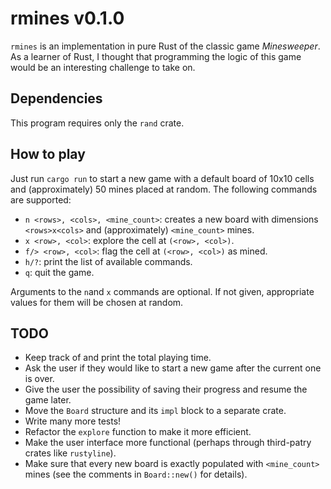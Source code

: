 # rmines v0.1.0

`rmines` is an implementation in pure Rust of the classic game _Minesweeper_. As
a learner of Rust, I thought that programming the logic of this game would be an
interesting challenge to take on.

## Dependencies

This program requires only the `rand` crate.

## How to play

Just run `cargo run` to start a new game with a default board of 10x10 cells and
(approximately) 50 mines placed at random. The following commands are supported:

- `n <rows>, <cols>, <mine_count>`: creates a new board with dimensions
  `<rows>x<cols>` and (approximately) `<mine_count>` mines.
- `x <row>, <col>`: explore the cell at `(<row>, <col>)`.
- `f/> <row>, <col>`: flag the cell at `(<row>, <col>)` as mined.
- `h/?`: print the list of available commands.
- `q`: quit the game.
  
Arguments to the `n`and `x` commands are optional. If not given, appropriate
values for them will be chosen at random.

## TODO

- Keep track of and print the total playing time.
- Ask the user if they would like to start a new game after the current one is over.
- Give the user the possibility of saving their progress and resume the game
  later.
- Move the `Board` structure and its `impl` block to a separate crate.
- Write many more tests!
- Refactor the `explore` function to make it more efficient.
- Make the user interface more functional (perhaps through third-patry crates
  like `rustyline`).
- Make sure that every new board is exactly populated with `<mine_count>` mines
   (see the comments in `Board::new()` for details).
